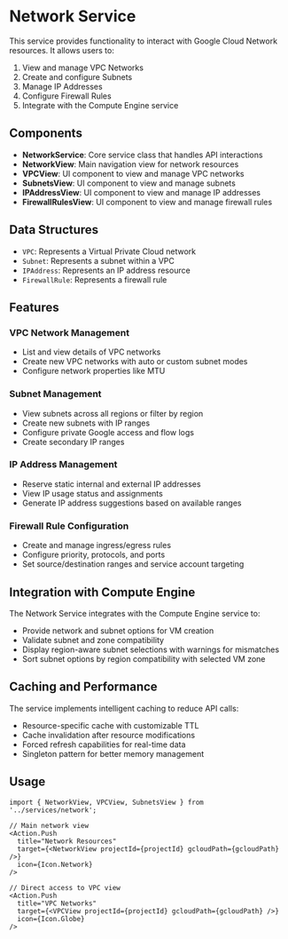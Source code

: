# Network Service

This service provides functionality to interact with Google Cloud Network resources. It allows users to:

1. View and manage VPC Networks
2. Create and configure Subnets
3. Manage IP Addresses 
4. Configure Firewall Rules
5. Integrate with the Compute Engine service

## Components

- **NetworkService**: Core service class that handles API interactions
- **NetworkView**: Main navigation view for network resources
- **VPCView**: UI component to view and manage VPC networks
- **SubnetsView**: UI component to view and manage subnets
- **IPAddressView**: UI component to view and manage IP addresses
- **FirewallRulesView**: UI component to view and manage firewall rules

## Data Structures

- `VPC`: Represents a Virtual Private Cloud network
- `Subnet`: Represents a subnet within a VPC
- `IPAddress`: Represents an IP address resource
- `FirewallRule`: Represents a firewall rule

## Features

### VPC Network Management

- List and view details of VPC networks
- Create new VPC networks with auto or custom subnet modes
- Configure network properties like MTU

### Subnet Management

- View subnets across all regions or filter by region
- Create new subnets with IP ranges
- Configure private Google access and flow logs
- Create secondary IP ranges

### IP Address Management

- Reserve static internal and external IP addresses
- View IP usage status and assignments
- Generate IP address suggestions based on available ranges

### Firewall Rule Configuration

- Create and manage ingress/egress rules
- Configure priority, protocols, and ports
- Set source/destination ranges and service account targeting

## Integration with Compute Engine

The Network Service integrates with the Compute Engine service to:

- Provide network and subnet options for VM creation
- Validate subnet and zone compatibility
- Display region-aware subnet selections with warnings for mismatches
- Sort subnet options by region compatibility with selected VM zone

## Caching and Performance

The service implements intelligent caching to reduce API calls:

- Resource-specific cache with customizable TTL
- Cache invalidation after resource modifications
- Forced refresh capabilities for real-time data
- Singleton pattern for better memory management

## Usage

```tsx
import { NetworkView, VPCView, SubnetsView } from '../services/network';

// Main network view
<Action.Push
  title="Network Resources"
  target={<NetworkView projectId={projectId} gcloudPath={gcloudPath} />}
  icon={Icon.Network}
/>

// Direct access to VPC view
<Action.Push
  title="VPC Networks"
  target={<VPCView projectId={projectId} gcloudPath={gcloudPath} />}
  icon={Icon.Globe}
/>
``` 